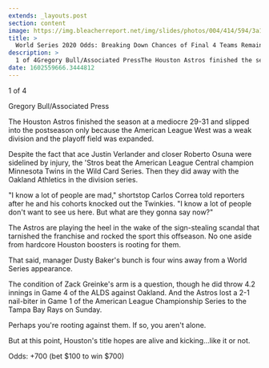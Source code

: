 ```yaml
--- 
extends: _layouts.post 
section: content 
image: https://img.bleacherreport.net/img/slides/photos/004/414/594/3a138e932bd60368a8539ea523022b5f_crop_exact.jpg?w=1200&h=1200&q=75 
title: > 
  World Series 2020 Odds: Breaking Down Chances of Final 4 Teams Remaining 
description: > 
  1 of 4Gregory Bull/Associated PressThe Houston Astros finished the season at a mediocre 29-31 and slipped into the postseason only because the American League West was a weak division and the playoff field was expanded.Despite the fact that ace Justin Verlander and closer Roberto Osuna were sidelined by injury, the 'Stros beat the American League Central champion Minnesota Twins in the Wild Card Series.Then they did away with the Oakland Athletics in the division series."I know a lot of people are mad," shortstop Carlos Correa told reporters after he and his cohorts knocked out the Twinkies.And the Astros lost a 2-1 nail-biter in Game 1 of the American League Championship Series to the Tampa Bay Rays on Sunday. 
date: 1602559666.3444812 
--- 
```

1 of 4

Gregory Bull/Associated Press

The Houston Astros finished the season at a mediocre 29-31 and slipped into the postseason only because the American League West was a weak division and the playoff field was expanded.

Despite the fact that ace Justin Verlander and closer Roberto Osuna were sidelined by injury, the 'Stros beat the American League Central champion Minnesota Twins in the Wild Card Series. Then they did away with the Oakland Athletics in the division series.

"I know a lot of people are mad," shortstop Carlos Correa told reporters after he and his cohorts knocked out the Twinkies. "I know a lot of people don't want to see us here. But what are they gonna say now?"

The Astros are playing the heel in the wake of the sign-stealing scandal that tarnished the franchise and rocked the sport this offseason. No one aside from hardcore Houston boosters is rooting for them.

That said, manager Dusty Baker's bunch is four wins away from a World Series appearance.

The condition of Zack Greinke's arm is a question, though he did throw 4.2 innings in Game 4 of the ALDS against Oakland. And the Astros lost a 2-1 nail-biter in Game 1 of the American League Championship Series to the Tampa Bay Rays on Sunday.

Perhaps you're rooting against them. If so, you aren't alone.

But at this point, Houston's title hopes are alive and kicking...like it or not.

Odds: +700 (bet $100 to win $700)